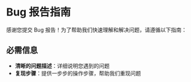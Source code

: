 # Bug 报告指南

感谢您提交 Bug 报告！为了帮助我们快速理解和解决问题，请遵循以下指南：

## 必需信息
- **清晰的问题描述**：详细说明您遇到的问题
- **复现步骤**：提供一步步的操作步骤，帮助我们重现问题
